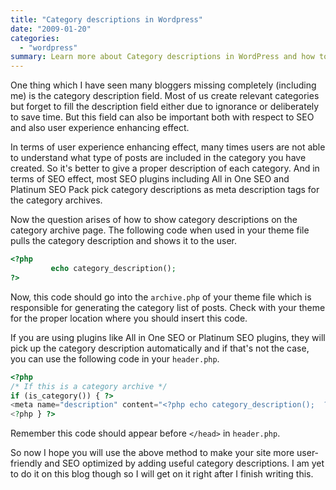 ```yaml
---
title: "Category descriptions in Wordpress"
date: "2009-01-20"
categories: 
  - "wordpress"
summary: Learn more about Category descriptions in WordPress and how to use them.
---
```


One thing which I have seen many bloggers missing completely (including me) is the category description field. Most of us create relevant categories but forget to fill the description field either due to ignorance or deliberately to save time. But this field can also be important both with respect to SEO and also user experience enhancing effect.

In terms of user experience enhancing effect, many times users are not able to understand what type of posts are included in the category you have created. So it's better to give a proper description of each category. And in terms of SEO effect, most SEO plugins including All in One SEO and Platinum SEO Pack pick category descriptions as meta description tags for the category archives.

Now the question arises of how to show category descriptions on the category archive page. The following code when used in your theme file pulls the category description and shows it to the user.

```php
<?php 
         echo category_description();  
?>
```

Now, this code should go into the `archive.php` of your theme file which is responsible for generating the category list of posts. Check with your theme for the proper location where you should insert this code.

If you are using plugins like All in One SEO or Platinum SEO plugins, they will pick up the category description automatically and if that's not the case, you can use the following code in your `header.php`.

```php
<?php 
/* If this is a category archive */ 
if (is_category()) { ?>
<meta name="description" content="<?php echo category_description();  ?>" />
<?php } ?>
```

Remember this code should appear before `</head>` in `header.php`.

So now I hope you will use the above method to make your site more user-friendly and SEO optimized by adding useful category descriptions. I am yet to do it on this blog though so I will get on it right after I finish writing this.
